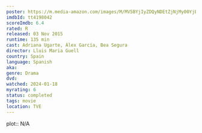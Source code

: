 ```yaml
---
poster: https://m.media-amazon.com/images/M/MV5BYjIyZDQyNDEtZjNjMy00YjBlLTg1ZjYtODBjZDUxNmNiZjg5L2ltYWdlL2ltYWdlXkEyXkFqcGdeQXVyMTM2Mzg4MA@@._V1_SX300.jpg
imdbId: tt4198042
scoreImdb: 6.4
rated: R
released: 03 Nov 2015
runtime: 135 min
cast: Adriana Ugarte, Álex García, Bea Segura
director: Lluis Maria Guell
country: Spain
language: Spanish
aka: 
genre: Drama
dvd: 
watched: 2024-01-18
myrating: 6
status: completed
tags: movie
location: TVE
---
```


plot:: N/A